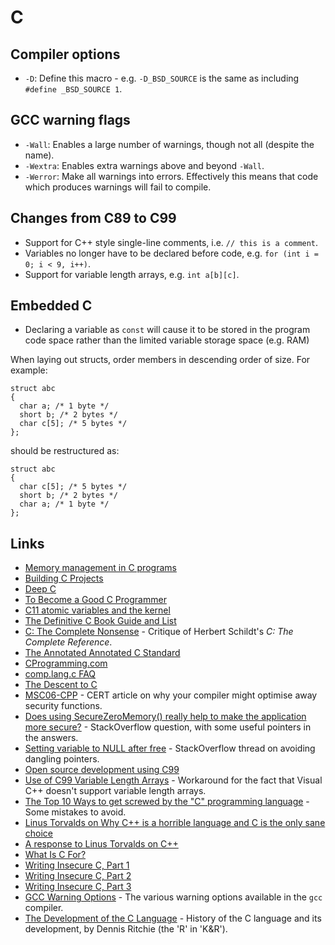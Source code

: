 # C

## Compiler options

 * `-D`: Define this macro - e.g. `-D_BSD_SOURCE` is the same as including `#define _BSD_SOURCE 1`.

## GCC warning flags

 * `-Wall`: Enables a large number of warnings, though not all (despite the name).
 * `-Wextra`: Enables extra warnings above and beyond `-Wall`.
 * `-Werror`: Make all warnings into errors. Effectively this means that code which produces warnings will fail to compile.

## Changes from C89 to C99

 * Support for C++ style single-line comments, i.e. `// this is a comment`.
 * Variables no longer have to be declared before code, e.g. `for (int i = 0; i < 9, i++)`.
 * Support for variable length arrays, e.g. `int a[b][c]`.
 
## Embedded C

 * Declaring a variable as `const` will cause it to be stored in the program code space rather than the limited variable storage space (e.g. RAM)

When laying out structs, order members in descending order of size. For example:

```
struct abc
{
  char a; /* 1 byte */
  short b; /* 2 bytes */
  char c[5]; /* 5 bytes */
};
```

should be restructured as:

```
struct abc
{
  char c[5]; /* 5 bytes */
  short b; /* 2 bytes */
  char a; /* 1 byte */
};
```

## Links

 * [Memory management in C programs](http://nethack4.org/blog/memory.html)
 * [Building C Projects](http://nethack4.org/blog/building-c.html)
 * [Deep C](http://www.slideshare.net/olvemaudal/deep-c)
 * [To Become a Good C Programmer](http://fabiensanglard.net/c/index.php)
 * [C11 atomic variables and the kernel](http://lwn.net/Articles/586838/)
 * [The Definitive C Book Guide and List](http://stackoverflow.com/questions/562303/the-definitive-c-book-guide-and-list)
 * [C: The Complete Nonsense](http://www.seebs.net/c/c_tcn4e.html) - Critique of Herbert Schildt's _C: The Complete Reference_.
 * [The Annotated Annotated C Standard](http://www.davros.org/c/schildt.html)
 * [CProgramming.com](http://www.cprogramming.com/)
 * [comp.lang.c FAQ](http://c-faq.com/)
 * [The Descent to C](http://www.chiark.greenend.org.uk/~sgtatham/cdescent/)
 * [MSC06-CPP](https://www.securecoding.cert.org/confluence/display/cplusplus/MSC06-CPP.+Be+aware+of+compiler+optimization+when+dealing+with+sensitive+data) - CERT article on why your compiler might optimise away security functions.
 * [Does using SecureZeroMemory() really help to make the application more secure?](http://stackoverflow.com/questions/786093/does-using-securezeromemory-really-help-to-make-the-application-more-secure) - StackOverflow question, with some useful pointers in the answers.
 * [Setting variable to NULL after free](http://stackoverflow.com/questions/1025589/setting-variable-to-null-after-free) - StackOverflow thread on avoiding dangling pointers.
 * [Open source development using C99](http://www.ibm.com/developerworks/library/l-c99/index.html)
 * [Use of C99 Variable Length Arrays](http://msdn.microsoft.com/en-us/library/zb1574zs%28v=VS.100%29.aspx) - Workaround for the fact that Visual C++ doesn't support variable length arrays.
 * [The Top 10 Ways to get screwed by the "C" programming language](http://www.andromeda.com/people/ddyer/topten.html) - Some mistakes to avoid.
 * [Linus Torvalds on Why C++ is a horrible language and C is the only sane choice](http://lwn.net/Articles/249460/)
 * [A response to Linus Torvalds on C++](http://warp.povusers.org/OpenLetters/ResponseToTorvalds.html)
 * [What Is C For?](http://www.informit.com/articles/article.aspx?p=1211715&rll=1)
 * [Writing Insecure C, Part 1](http://www.informit.com/articles/article.aspx?p=1249297&rll=1)
 * [Writing Insecure C, Part 2](http://www.informit.com/articles/article.aspx?p=1249298&rll=1)
 * [Writing Insecure C, Part 3](http://www.informit.com/articles/article.aspx?p=1249299&rll=1)
 * [GCC Warning Options](http://gcc.gnu.org/onlinedocs/gcc/Warning-Options.html) - The various warning options available in the `gcc` compiler.
 * [The Development of the C Language](http://cm.bell-labs.com/cm/cs/who/dmr/chist.html) - History of the C language and its development, by Dennis Ritchie (the 'R' in 'K&R').
